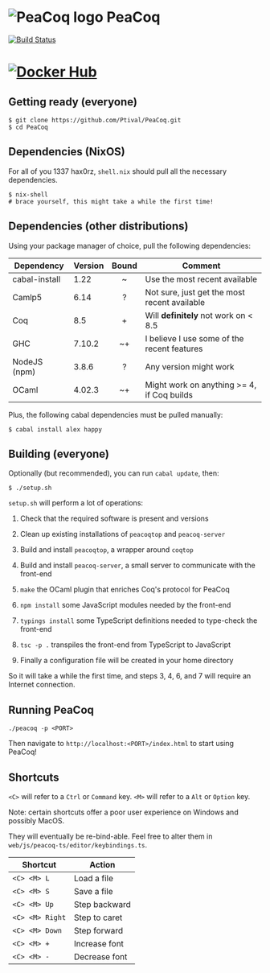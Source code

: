 ![PeaCoq logo](http://goto.ucsd.edu/~vrobert/peacoq.png) PeaCoq
===============================================================

[![Build Status](https://travis-ci.org/Ptival/PeaCoq.svg)](https://travis-ci.org/Ptival/PeaCoq)

# [![Docker Hub](http://goto.ucsd.edu/~vrobert/docker.png)](https://hub.docker.com/r/ptival/peacoq/)

Getting ready (everyone)
------------------------

```
$ git clone https://github.com/Ptival/PeaCoq.git
$ cd PeaCoq
```

Dependencies (NixOS)
--------------------

For all of you 1337 hax0rz, `shell.nix` should pull all the necessary
dependencies.

```
$ nix-shell
# brace yourself, this might take a while the first time!
```

Dependencies (other distributions)
----------------------------------

Using your package manager of choice, pull the following dependencies:

| Dependency    | Version | Bound | Comment                                      |
| ------------- | ------- |:-----:| -------------------------------------------- |
| cabal-install | 1.22    | ~     | Use the most recent available                |
| Camlp5        | 6.14    | ?     | Not sure, just get the most recent available |
| Coq           | 8.5     | +     | Will **definitely** not work on < 8.5        |
| GHC           | 7.10.2  | ~+    | I believe I use some of the recent features  |
| NodeJS (npm)  | 3.8.6   | ?     | Any version might work                       |
| OCaml         | 4.02.3  | ~+    | Might work on anything >= 4, if Coq builds   |

Plus, the following cabal dependencies must be pulled manually:

```
$ cabal install alex happy
```

Building (everyone)
-------------------

Optionally (but recommended), you can run `cabal update`, then:

```
$ ./setup.sh
```

`setup.sh` will perform a lot of operations:

1. Check that the required software is present and versions

2. Clean up existing installations of `peacoqtop` and `peacoq-server`

3. Build and install `peacoqtop`, a wrapper around `coqtop`

4. Build and install `peacoq-server`, a small server to communicate with the
  front-end

5. `make` the OCaml plugin that enriches Coq's protocol for PeaCoq

6. `npm install` some JavaScript modules needed by the front-end

7. `typings install` some TypeScript definitions needed to type-check the front-end

8. `tsc -p .` transpiles the front-end from TypeScript to JavaScript

9. Finally a configuration file will be created in your home directory

So it will take a while the first time, and steps 3, 4, 6, and 7 will
require an Internet connection.

Running PeaCoq
--------------

```
./peacoq -p <PORT>
```

Then navigate to `http://localhost:<PORT>/index.html` to start using PeaCoq!

Shortcuts
---------

`<C>` will refer to a `Ctrl` or `Command` key.
`<M>` will refer to a `Alt` or `Option` key.

Note: certain shortcuts offer a poor user experience on Windows and possibly MacOS.

They will eventually be re-bind-able. Feel free to alter them in
`web/js/peacoq-ts/editor/keybindings.ts`.

| Shortcut        | Action        |
| --------------- | ------------- |
| `<C> <M> L`     | Load a file   |
| `<C> <M> S`     | Save a file   |
| `<C> <M> Up`    | Step backward |
| `<C> <M> Right` | Step to caret |
| `<C> <M> Down`  | Step forward  |
| `<C> <M> +`     | Increase font |
| `<C> <M> -`     | Decrease font |

